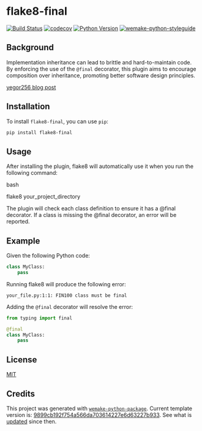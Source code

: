 <!---
The MIT License (MIT)

Copyright (c) 2023 blablatdinov

Permission is hereby granted, free of charge, to any person obtaining a copy
of this software and associated documentation files (the "Software"), to deal
in the Software without restriction, including without limitation the rights
to use, copy, modify, merge, publish, distribute, sublicense, and/or sell
copies of the Software, and to permit persons to whom the Software is
furnished to do so, subject to the following conditions:

The above copyright notice and this permission notice shall be included in all
copies or substantial portions of the Software.

THE SOFTWARE IS PROVIDED "AS IS", WITHOUT WARRANTY OF ANY KIND,
EXPRESS OR IMPLIED, INCLUDING BUT NOT LIMITED TO THE WARRANTIES OF
MERCHANTABILITY, FITNESS FOR A PARTICULAR PURPOSE AND NONINFRINGEMENT.
IN NO EVENT SHALL THE AUTHORS OR COPYRIGHT HOLDERS BE LIABLE FOR ANY CLAIM,
DAMAGES OR OTHER LIABILITY, WHETHER IN AN ACTION OF CONTRACT, TORT OR
OTHERWISE, ARISING FROM, OUT OF OR IN CONNECTION WITH THE SOFTWARE OR THE USE
OR OTHER DEALINGS IN THE SOFTWARE.
--->

# flake8-final

[![Build Status](https://github.com/blablatdinov/flake8-final/workflows/test/badge.svg?branch=master&event=push)](https://github.com/blablatdinov/flake8-final/actions?query=workflow%3Atest)
[![codecov](https://codecov.io/gh/blablatdinov/flake8-final/branch/master/graph/badge.svg)](https://codecov.io/gh/blablatdinov/flake8-final)
[![Python Version](https://img.shields.io/pypi/pyversions/flake8-final.svg)](https://pypi.org/project/flake8-final/)
[![wemake-python-styleguide](https://img.shields.io/badge/style-wemake-000000.svg)](https://github.com/wemake-services/wemake-python-styleguide)

## Background

Implementation inheritance can lead to brittle and hard-to-maintain code. By enforcing the use of the `@final` decorator, this plugin aims to encourage composition over inheritance, promoting better software design principles.

[yegor256 blog post](https://www.yegor256.com/2016/09/13/inheritance-is-procedural.html)

## Installation

To install `flake8-final`, you can use `pip`:

```bash
pip install flake8-final
```

## Usage

After installing the plugin, flake8 will automatically use it when you run the following command:

bash

flake8 your_project_directory

The plugin will check each class definition to ensure it has a @final decorator. If a class is missing the @final decorator, an error will be reported.

## Example

Given the following Python code:

```python
class MyClass:
    pass
```

Running flake8 will produce the following error:

```
your_file.py:1:1: FIN100 class must be final
```

Adding the `@final` decorator will resolve the error:

```python
from typing import final

@final
class MyClass:
    pass
```

## License

[MIT](https://github.com/blablatdinov/flake8-final/blob/master/LICENSE)


## Credits

This project was generated with [`wemake-python-package`](https://github.com/wemake-services/wemake-python-package). Current template version is: [9899cb192f754a566da703614227e6d63227b933](https://github.com/wemake-services/wemake-python-package/tree/9899cb192f754a566da703614227e6d63227b933). See what is [updated](https://github.com/wemake-services/wemake-python-package/compare/9899cb192f754a566da703614227e6d63227b933...master) since then.
